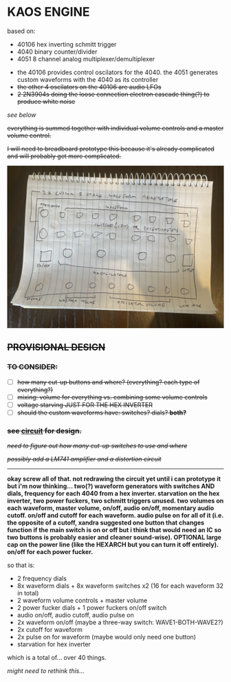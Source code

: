 # KAOS ENGINE

based on:

* 40106 hex inverting schmitt trigger
* 4040 binary counter/divider
* 4051 8 channel analog multiplexer/demultiplexer  

- the 40106 provides control oscilators for the 4040. the 4051 generates custom waveforms with the 4040 as its controller
- ~~the other 4 oscilators on the 40106 are audio LFOs~~
- ~~2 2N3904s doing the loose connection electron cascade thing(?) to produce white noise~~

_see below_

~~everything is summed together with individual volume controls and a master volume control.~~  

~~I will need to breadboard prototype this because it's already complicated and will probably get more complicated.~~

![kaos](kaos.jpg)

## ~~**PROVISIONAL DESIGN**~~  

### ~~**TO CONSIDER:**~~
- [ ] ~~how many cut-up buttons and where? (everything? each type of everything?)~~
- [ ] ~~mixing: volume for everything vs. combining some volume controls~~
- [ ] ~~voltage starving JUST FOR THE HEX INVERTER~~
- [ ] ~~should the custom waveforms have: switches? dials? **both?**~~

### ~~see [circuit](circuit) for design.~~  

~~_need to figure out how many cut-up switches to use and where_~~  

~~_possibly add a LM741 amplifier and a distortion circuit_~~  

---

**okay screw all of that. not redrawing the circuit yet until i can prototype it but i'm now thinking... two(?) waveform generators with switches AND dials, frequency for each 4040 from a hex inverter. starvation on the hex inverter, two power fuckers, two schmitt triggers unused. two volumes on each waveform, master volume, on/off, audio on/off, momentary audio cutoff. on/off and cutoff for each waveform. audio pulse on for all of it (i.e. the opposite of a cutoff, xandra suggested one button that changes function if the main switch is on or off but i think that would need an IC so two buttons is probably easier and cleaner sound-wise). OPTIONAL large cap on the power line (like the HEXARCH but you can turn it off entirely). on/off for each power fucker.**  

so that is:

* 2 frequency dials
* 8x waveform dials + 8x waveform switches x2 (16 for each waveform 32 in total)
* 2 waveform volume controls + master volume
* 2 power fucker dials + 1 power fuckers on/off switch
* audio on/off, audio cutoff, audio pulse on
* 2x waveform on/off (maybe a three-way switch: WAVE1-BOTH-WAVE2?)
* 2x cutoff for waveform
* 2x pulse on for waveform (maybe would only need one button)
* starvation for hex inverter

which is a total of... over 40 things.  

_might need to rethink this..._
